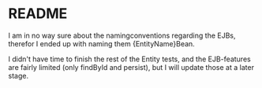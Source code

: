# README

I am in no way sure about the namingconventions regarding the EJBs, therefor I ended up with naming them {EntityName}Bean.

I didn't have time to finish the rest of the Entity tests, and the EJB-features are fairly limited (only findById and persist), but I will update those at a later stage.